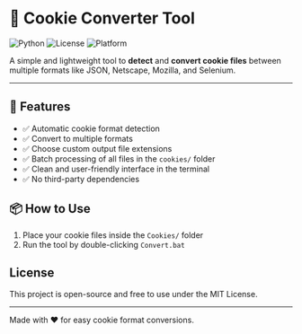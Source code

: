 # 🍪 Cookie Converter Tool

![Python](https://img.shields.io/badge/Python-3.6%2B-blue?logo=python)
![License](https://img.shields.io/badge/License-MIT-green)
![Platform](https://img.shields.io/badge/Platform-Windows%7CmacOS%7CLinux-lightgrey)

A simple and lightweight tool to **detect** and **convert cookie files** between multiple formats like JSON, Netscape, Mozilla, and Selenium.

---

## 🚀 Features

- ✅ Automatic cookie format detection  
- ✅ Convert to multiple formats  
- ✅ Choose custom output file extensions  
- ✅ Batch processing of all files in the `cookies/` folder  
- ✅ Clean and user-friendly interface in the terminal  
- ✅ No third-party dependencies  

## 📦 How to Use

1. Place your cookie files inside the `Cookies/` folder
2. Run the tool by double-clicking `Convert.bat`

## License

This project is open-source and free to use under the MIT License.

---

Made with ❤️ for easy cookie format conversions.
